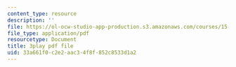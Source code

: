 ```yaml
---
content_type: resource
description: ''
file: https://ol-ocw-studio-app-production.s3.amazonaws.com/courses/15-071-the-analytics-edge-spring-2017/33a661f0c2e2aac34f8f852c8533d1a2_o8Zdk_3wVSo.pdf
file_type: application/pdf
resourcetype: Document
title: 3play pdf file
uid: 33a661f0-c2e2-aac3-4f8f-852c8533d1a2
---
```

